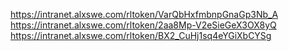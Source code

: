 https://intranet.alxswe.com/rltoken/VarQbHxfmbnpGnaGp3Nb_A
https://intranet.alxswe.com/rltoken/2aa8Mp-V2eSieGeX3OX8yQ
https://intranet.alxswe.com/rltoken/BX2_CuHj1sq4eYGiXbCYSg
